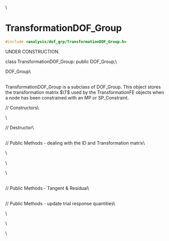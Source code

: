 \
# TransformationDOF_Group 

```cpp
#include <analysis/dof_grp/TransformationDOF_Group.h>
```
UNDER CONSTRUCTION.

class TransformationDOF_Group: public DOF_Group;\

DOF_Group\

\
TransformationDOF_Group is a subclass of DOF_Group. This object stores
the transformation matrix $\T$ used by the TransformationFE objects when
a node has been constrained with an MP or SP_Constraint.


// Constructors\

\

// Destructor\

\
// Public Methods - dealing with the ID and Transformation matrix\

\

\

\

\
// Public Methods - Tangent & Residual\

\
// Public Methods - update trial response quantities\

\

\

\
